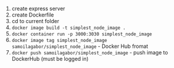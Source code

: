 1. create express server
2. create Dockerfile
3. cd to current folder
4. `docker image build -t simplest_node_image .`
5. `docker container run -p 3000:3030 simplest_node_image`
6. `docker image tag simplest_node_image samoilagabor/simplest_node_image` - Docker Hub fromat
7. `docker push samoilagabor/simplest_node_image` - push image to DockerHub (must be logged in)